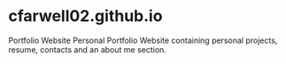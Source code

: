 # cfarwell02.github.io
Portfolio Website 
Personal Portfolio Website containing personal projects, resume, contacts and an about me section.